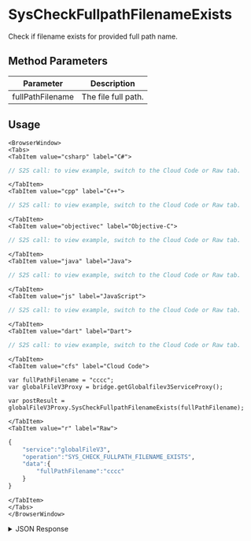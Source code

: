 # SysCheckFullpathFilenameExists

Check if filename exists for provided full path name.

<PartialServop service_name="globalFileV3" operation_name="SYS_CHECK_FULLPATH_FILENAME_EXISTS" />

## Method Parameters

| Parameter        | Description         |
| ---------------- | ------------------- |
| fullPathFilename | The file full path. |

## Usage

```mdx-code-block
<BrowserWindow>
<Tabs>
<TabItem value="csharp" label="C#">
```

```csharp
// S2S call: to view example, switch to the Cloud Code or Raw tab.
```

```mdx-code-block
</TabItem>
<TabItem value="cpp" label="C++">
```

```cpp
// S2S call: to view example, switch to the Cloud Code or Raw tab.
```

```mdx-code-block
</TabItem>
<TabItem value="objectivec" label="Objective-C">
```

```objectivec
// S2S call: to view example, switch to the Cloud Code or Raw tab.
```

```mdx-code-block
</TabItem>
<TabItem value="java" label="Java">
```

```java
// S2S call: to view example, switch to the Cloud Code or Raw tab.
```

```mdx-code-block
</TabItem>
<TabItem value="js" label="JavaScript">
```

```javascript
// S2S call: to view example, switch to the Cloud Code or Raw tab.
```

```mdx-code-block
</TabItem>
<TabItem value="dart" label="Dart">
```

```dart
// S2S call: to view example, switch to the Cloud Code or Raw tab.
```

```mdx-code-block
</TabItem>
<TabItem value="cfs" label="Cloud Code">
```

```cfscript
var fullPathFilename = "cccc";
var globalFileV3Proxy = bridge.getGlobalfilev3ServiceProxy();

var postResult = globalFileV3Proxy.SysCheckFullpathFilenameExists(fullPathFilename);
```

```mdx-code-block
</TabItem>
<TabItem value="r" label="Raw">
```

```r
{
    "service":"globalFileV3",
    "operation":"SYS_CHECK_FULLPATH_FILENAME_EXISTS",
    "data":{
        "fullPathFilename":"cccc"
    }
}
```

```mdx-code-block
</TabItem>
</Tabs>
</BrowserWindow>
```

<details>
<summary>JSON Response</summary>

```json
{
    "data": {
        "fileDetails": {
            "treeId": "d9e937cc-750f-4414-962c-838f1af3f34a",
            "fileName": "glog.json",
            "fileSize": 7051,
            "dateUploaded": 1677183768000,
            "etag": "08c580b36ee79773bfec4a3c51bd1b64",
            "acl": {
                "member": 2,
                "other": 0
            },
            "version": 1,
            "url": "https://api.internal.braincloudservers.com/groupfiles/bc/g/23782/gr/2bf538d1-19ea-4e14-9862-f979215e09b7/d9e937cc-750f-4414-962c-838f1af3f34a/6d938c22-3b8c-4b99-a913-2edafed71a83/V1/glog.json",
            "fileId": "6d938c22-3b8c-4b99-a913-2edafed71a83"
        },
        "groupId": "2bf538d1-19ea-4e14-9862-f979215e09b7",
        "exists": true
    },
    "status": 200
}
```

</details>
